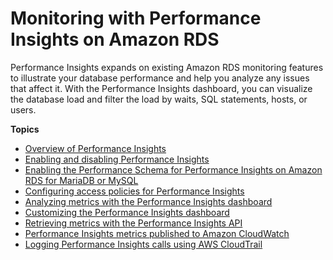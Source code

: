# Monitoring with Performance Insights on Amazon RDS<a name="USER_PerfInsights"></a>

Performance Insights expands on existing Amazon RDS monitoring features to illustrate your database performance and help you analyze any issues that affect it\. With the Performance Insights dashboard, you can visualize the database load and filter the load by waits, SQL statements, hosts, or users\.

**Topics**
+ [Overview of Performance Insights](USER_PerfInsights.Overview.md)
+ [Enabling and disabling Performance Insights](USER_PerfInsights.Enabling.md)
+ [Enabling the Performance Schema for Performance Insights on Amazon RDS for MariaDB or MySQL](USER_PerfInsights.EnableMySQL.md)
+ [Configuring access policies for Performance Insights](USER_PerfInsights.access-control.md)
+ [Analyzing metrics with the Performance Insights dashboard](USER_PerfInsights.UsingDashboard.md)
+ [Customizing the Performance Insights dashboard](USER_PerfInsights_Counters.md)
+ [Retrieving metrics with the Performance Insights API](USER_PerfInsights.API.md)
+ [Performance Insights metrics published to Amazon CloudWatch](USER_PerfInsights.Cloudwatch.md)
+ [Logging Performance Insights calls using AWS CloudTrail](USER_PerfInsights.CloudTrail.md)